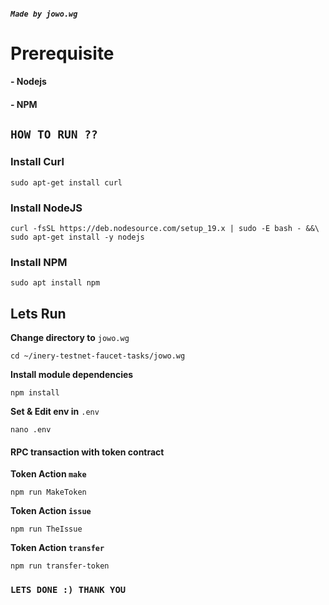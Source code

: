 ##### _`Made by jowo.wg`_
# Prerequisite 

#### - Nodejs
#### - NPM

## `HOW TO RUN ??` 

### Install Curl
```
sudo apt-get install curl
```

### Install NodeJS
```
curl -fsSL https://deb.nodesource.com/setup_19.x | sudo -E bash - &&\
sudo apt-get install -y nodejs
```

### Install NPM
```
sudo apt install npm
```

## Lets Run

**Change directory to** `jowo.wg`

```
cd ~/inery-testnet-faucet-tasks/jowo.wg
```

**Install module dependencies**

```
npm install
```

**Set & Edit env in** `.env`
```
nano .env
```


#### RPC transaction with token contract
**Token Action `make`**


```console
npm run MakeToken
```

**Token Action `issue`**
```console
npm run TheIssue
```

**Token Action `transfer`**
```console
npm run transfer-token
```

### `LETS DONE :) THANK YOU `

